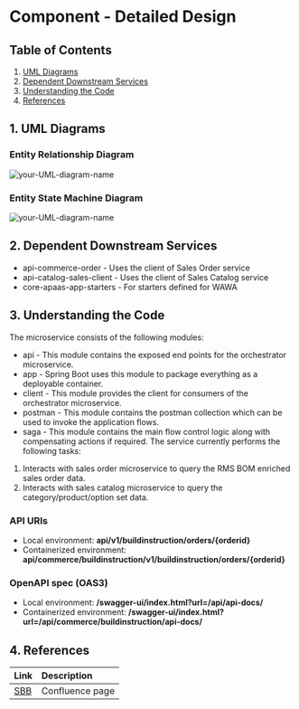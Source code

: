 
# Component - Detailed Design

## Table of Contents
1. [UML Diagrams](#1-uml-diagrams)
2. [Dependent Downstream Services](#2-dependent-downstream-services)
3. [Understanding the Code](#3-understanding-the-code)
4. [References](#4-references)


## 1. UML Diagrams
### Entity Relationship Diagram

![your-UML-diagram-name](https://www.plantuml.com/plantuml/proxy?cache=no&src=https://raw.githubusercontent.com/DeviPriyaRajeswariKotagiri/Testing/master/docs/puml/class-diagram-01.puml)

### Entity State Machine Diagram

![your-UML-diagram-name](https://www.plantuml.com/plantuml/proxy?cache=no&src=https://raw.githubusercontent.com/DeviPriyaRajeswariKotagiri/Testing/master/docs/puml/state-diagram-01.puml)

## 2. Dependent Downstream Services
* api-commerce-order - Uses the client of Sales Order service
* api-catalog-sales-client - Uses the client of Sales Catalog service
* core-apaas-app-starters - For starters defined for WAWA

## 3. Understanding the Code
        
The microservice consists of the following modules:

* api - This module contains the exposed end points for the orchestrator microservice.
* app - Spring Boot uses this module to package everything as a deployable container.
* client - This module provides the client for consumers of the orchestrator microservice.
* postman - This module contains the postman collection which can be used to invoke the application flows.
* saga - This module contains the main flow control logic along with compensating actions if required.
The service currently performs the following tasks:
1. Interacts with sales order microservice to query the RMS BOM enriched sales order data.
2. Interacts with sales catalog microservice to query the category/product/option set data.

### API URIs

* Local environment: **api/v1/buildinstruction/orders/{orderid}**
* Containerized environment: **api/commerce/buildinstruction/v1/buildinstruction/orders/{orderid}**

### OpenAPI spec (OAS3)
* Local environment: **/swagger-ui/index.html?url=/api/api-docs/**
* Containerized environment: **/swagger-ui/index.html?url=/api/commerce/buildinstruction/api-docs/**           
         
         
## 4. References
| Link | Description | 
| :---- | :----------- |
| [SBB](https://wawaappdev.atlassian.net/wiki/spaces/ENTERPRISE/pages/1126793371/SBB+-+Static+Build+Instructions#5.3-Deployment-Diagram(s)) |  Confluence page|
